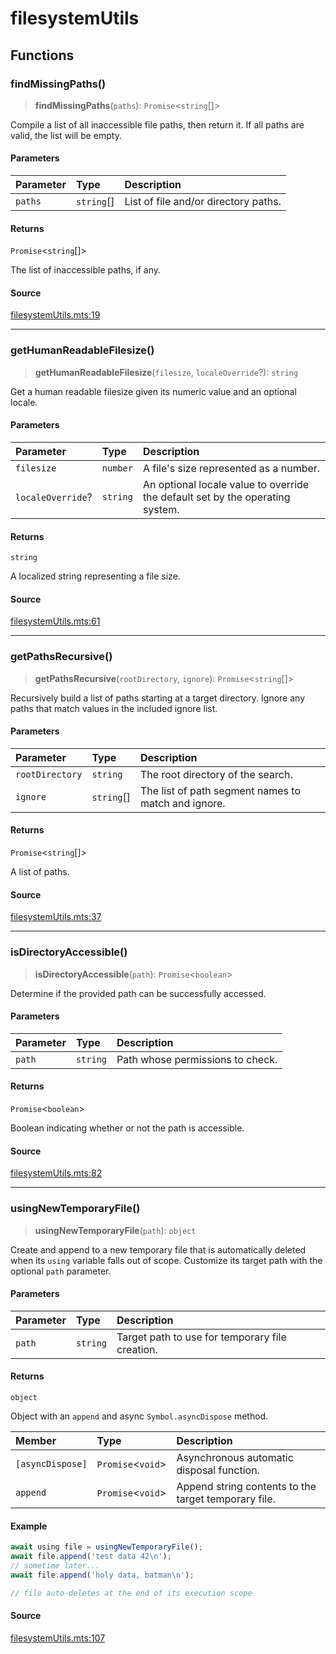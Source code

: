 # filesystemUtils

## Functions

### findMissingPaths()

> **findMissingPaths**(`paths`): `Promise`\<`string`[]\>

Compile a list of all inaccessible file paths, then return it. If all paths are valid, the list
will be empty.

#### Parameters

| Parameter | Type | Description |
| :------ | :------ | :------ |
| `paths` | `string`[] | List of file and/or directory paths. |

#### Returns

`Promise`\<`string`[]\>

The list of inaccessible paths, if any.

#### Source

[filesystemUtils.mts:19](https://github.com/mangs/bun-utils/blob/2b0098ec8504a4bc811f8c593fde79835da84bc1/src/filesystemUtils.mts#L19)

***

### getHumanReadableFilesize()

> **getHumanReadableFilesize**(`filesize`, `localeOverride`?): `string`

Get a human readable filesize given its numeric value and an optional locale.

#### Parameters

| Parameter | Type | Description |
| :------ | :------ | :------ |
| `filesize` | `number` | A file's size represented as a number. |
| `localeOverride`? | `string` | An optional locale value to override the default set by the operating system. |

#### Returns

`string`

A localized string representing a file size.

#### Source

[filesystemUtils.mts:61](https://github.com/mangs/bun-utils/blob/2b0098ec8504a4bc811f8c593fde79835da84bc1/src/filesystemUtils.mts#L61)

***

### getPathsRecursive()

> **getPathsRecursive**(`rootDirectory`, `ignore`): `Promise`\<`string`[]\>

Recursively build a list of paths starting at a target directory. Ignore any paths that match
values in the included ignore list.

#### Parameters

| Parameter | Type | Description |
| :------ | :------ | :------ |
| `rootDirectory` | `string` | The root directory of the search. |
| `ignore` | `string`[] | The list of path segment names to match and ignore. |

#### Returns

`Promise`\<`string`[]\>

A list of paths.

#### Source

[filesystemUtils.mts:37](https://github.com/mangs/bun-utils/blob/2b0098ec8504a4bc811f8c593fde79835da84bc1/src/filesystemUtils.mts#L37)

***

### isDirectoryAccessible()

> **isDirectoryAccessible**(`path`): `Promise`\<`boolean`\>

Determine if the provided path can be successfully accessed.

#### Parameters

| Parameter | Type | Description |
| :------ | :------ | :------ |
| `path` | `string` | Path whose permissions to check. |

#### Returns

`Promise`\<`boolean`\>

Boolean indicating whether or not the path is accessible.

#### Source

[filesystemUtils.mts:82](https://github.com/mangs/bun-utils/blob/2b0098ec8504a4bc811f8c593fde79835da84bc1/src/filesystemUtils.mts#L82)

***

### usingNewTemporaryFile()

> **usingNewTemporaryFile**(`path`): `object`

Create and append to a new temporary file that is automatically deleted when its `using` variable
falls out of scope. Customize its target path with the optional `path` parameter.

#### Parameters

| Parameter | Type | Description |
| :------ | :------ | :------ |
| `path` | `string` | Target path to use for temporary file creation. |

#### Returns

`object`

Object with an `append` and async `Symbol.asyncDispose` method.

| Member | Type | Description |
| :------ | :------ | :------ |
| `[asyncDispose]` | `Promise`\<`void`\> | Asynchronous automatic disposal function. |
| `append` | `Promise`\<`void`\> | Append string contents to the target temporary file. |

#### Example

```ts
await using file = usingNewTemporaryFile();
await file.append('test data 42\n');
// sometime later...
await file.append('holy data, batman\n');

// file auto-deletes at the end of its execution scope
```

#### Source

[filesystemUtils.mts:107](https://github.com/mangs/bun-utils/blob/2b0098ec8504a4bc811f8c593fde79835da84bc1/src/filesystemUtils.mts#L107)
